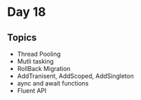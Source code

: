 # Day 18

## Topics

- Thread Pooling
- Mutli tasking
- RollBack Migration
- AddTranisent, AddScoped, AddSingleton
- aync and await functions
- Fluent API